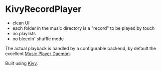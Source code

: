 # KivyRecordPlayer #

* clean UI
* each folder in the music directory is a "record" to be played by touch
* no playlists 
* no bleedin' shuffle mode

The actual playback is handled by a configurable backend, by default the excellent [Music Player Daemon](https://www.musicpd.org/).

Built using [Kivy](https://kivy.org).
